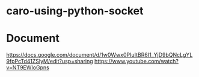 # caro-using-python-socket

# Document 
https://docs.google.com/document/d/1w0Wwx0PIuItBR6I1_YjD9bQNcLgYL9fpPcTd41ZSlyM/edit?usp=sharing
https://www.youtube.com/watch?v=NT9EWIoGpns
